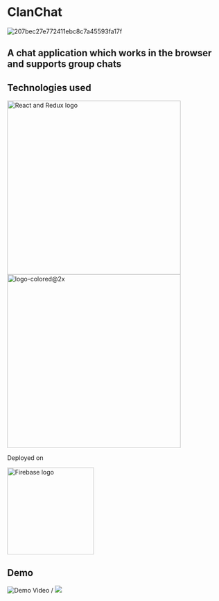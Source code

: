 # ClanChat 

![207bec27e772411ebc8c7a45593fa17f](https://user-images.githubusercontent.com/70710170/142677132-798e99da-ce91-42b6-be58-95705b049718.png)


## A chat application which works in the browser and supports group chats

## Technologies used 

<img width="400" alt="React and Redux logo" src="https://user-images.githubusercontent.com/70710170/142677495-20f4a116-0c7f-4635-a65f-f59e8b4f7306.png">












<img width="400" alt="logo-colored@2x" src="https://user-images.githubusercontent.com/70710170/142677556-694a6f88-4156-4221-9df3-274dea2709cb.png">







Deployed on 

<img width="200" alt="Firebase logo" src="https://user-images.githubusercontent.com/70710170/142677969-07899804-2c47-4e4a-a373-fab12cb2a4ff.png">



## Demo
![Demo Video](demo.gif) / ![](https://media.giphy.com/media/KRicMx4UHJ6dmPim5Y/giphy.gif)
